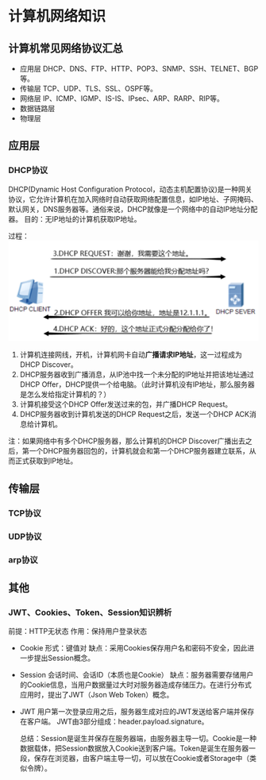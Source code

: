 # 计算机网络知识
## 计算机常见网络协议汇总
* 应用层
  DHCP、DNS、FTP、HTTP、POP3、SNMP、SSH、TELNET、BGP等。
* 传输层
  TCP、UDP、TLS、SSL、OSPF等。
* 网络层
  IP、ICMP、IGMP、IS-IS、IPsec、ARP、RARP、RIP等。
* 数据链路层
* 物理层


## 应用层
### DHCP协议
DHCP(Dynamic Host Configuration Protocol，动态主机配置协议)是一种网关协议，它允许计算机在加入网络时自动获取网络配置信息，如IP地址、子网掩码、默认网关，DNS服务器等。通俗来说，DHCP就像是一个网络中的自动IP地址分配器。
目的：无IP地址的计算机获取IP地址。

过程：
![image](.attachments/175097ea7e568cb5303fd15d20a737a7f6514594.png) 
1. 计算机连接网线，开机，计算机网卡自动**广播请求IP地址**，这一过程成为DHCP Discover。
2. DHCP服务器收到广播消息，从IP池中找一个未分配的IP地址并把该地址通过DHCP Offer，DHCP提供一个给电脑。（此时计算机没有IP地址，那么服务器是怎么发给指定计算机的？）
3. 计算机接受这个DHCP Offer发送过来的包，并广播DHCP Request。
4. DHCP服务器收到计算机发送的DHCP Request之后，发送一个DHCP ACK消息给计算机。

注：如果网络中有多个DHCP服务器，那么计算机的DHCP Discover广播出去之后，第一个DHCP服务器回包的，计算机就会和第一个DHCP服务器建立联系，从而正式获取到IP地址。

## 传输层
### TCP协议


### UDP协议




### arp协议


## 其他
### JWT、Cookies、Token、Session知识辨析
前提：HTTP无状态
作用：保持用户登录状态

* Cookie
  形式：键值对
  缺点：采用Cookies保存用户名和密码不安全，因此进一步提出Session概念。
* Session
  会话时间、会话ID（本质也是Cookie）
  缺点：服务器需要存储用户的Cookie信息，当用户数据量过大时对服务器造成存储压力。在进行分布式应用时，提出了JWT（Json Web Token）概念。
* JWT
  用户第一次登录应用之后，服务器生成对应的JWT发送给客户端并保存在客户端。
  JWT由3部分组成：header.payload.signature。

  总结：Session是诞生并保存在服务器端，由服务器主导一切。Cookie是一种数据载体，把Session数据放入Cookie送到客户端。Token是诞生在服务器一段，保存在浏览器，由客户端主导一切，可以放在Cookie或者Storage中（类似令牌）。







